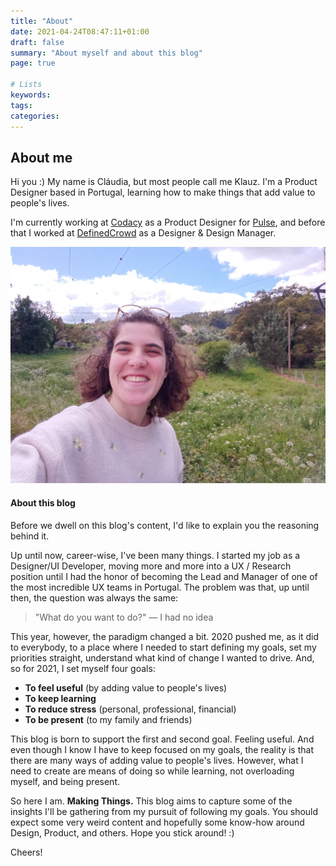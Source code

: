 ```yaml
---
title: "About"
date: 2021-04-24T08:47:11+01:00
draft: false
summary: "About myself and about this blog"
page: true

# Lists
keywords:
tags:
categories:
---
```

## About me

Hi you :) My name is Cláudia, but most people call me Klauz. I'm a Product Designer based in Portugal, learning how to make things that add value to people's lives.

I'm currently working at [Codacy](https://www.codacy.com/sd) as a Product Designer for [Pulse](https://www.pulse.codacy.com/), and before that I worked at [DefinedCrowd](https://www.definedcrowd.com/) as a Designer & Design Manager.

![Being in Coimbra](/images/klauz_coimbra.jpg)

#### About this blog

Before we dwell on this blog's content, I'd like to explain you the reasoning behind it.

Up until now, career-wise, I've been many things. I started my job as a Designer/UI Developer, moving more and more into a UX / Research position until I had the honor of becoming the Lead and Manager of one of the most incredible UX teams in  Portugal. The problem was that, up until then, the question was always the same: 

> "What do you want to do?"
> — I had no idea

This year, however, the paradigm changed a bit. 2020 pushed me, as it did to everybody, to a place where I needed to start defining my goals, set my priorities straight, understand what kind of change I wanted to drive. And, so for 2021, I set myself four goals:

* **To feel useful** (by adding value to people's lives)
* **To keep learning**
* **To reduce stress** (personal, professional, financial)
* **To be present** (to my family and friends)

This blog is born to support the first and second goal. Feeling useful. And even though I know I have to keep focused on my goals, the reality is that there are many ways of adding value to people's lives. However, what I need to create are means of doing so while learning, not overloading myself, and being present.

So here I am. **Making Things.** This blog aims to capture some of the insights I'll be gathering from my pursuit of following my goals. You should expect some very weird content and hopefully some know-how around Design, Product, and others. Hope you stick around! :)

Cheers!




